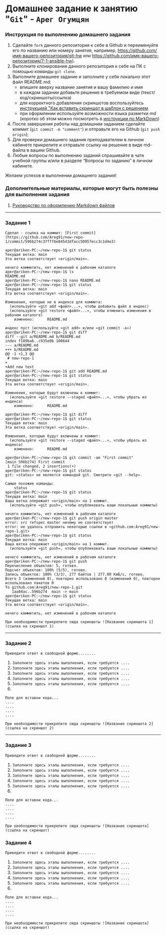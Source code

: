 # Домашнее задание к занятию "`Git`" - `Арег Огумцян`


### Инструкция по выполнению домашнего задания

   1. Сделайте `fork` данного репозитория к себе в Github и переименуйте его по названию или номеру занятия, например, https://github.com/имя-вашего-репозитория/git-hw или  https://github.com/имя-вашего-репозитория/7-1-ansible-hw).
   2. Выполните клонирование данного репозитория к себе на ПК с помощью команды `git clone`.
   3. Выполните домашнее задание и заполните у себя локально этот файл README.md:
      - впишите вверху название занятия и вашу фамилию и имя
      - в каждом задании добавьте решение в требуемом виде (текст/код/скриншоты/ссылка)
      - для корректного добавления скриншотов воспользуйтесь [инструкцией "Как вставить скриншот в шаблон с решением](https://github.com/netology-code/sys-pattern-homework/blob/main/screen-instruction.md)
      - при оформлении используйте возможности языка разметки md (коротко об этом можно посмотреть в [инструкции  по MarkDown](https://github.com/netology-code/sys-pattern-homework/blob/main/md-instruction.md))
   4. После завершения работы над домашним заданием сделайте коммит (`git commit -m "comment"`) и отправьте его на Github (`git push origin`);
   5. Для проверки домашнего задания преподавателем в личном кабинете прикрепите и отправьте ссылку на решение в виде md-файла в вашем Github.
   6. Любые вопросы по выполнению заданий спрашивайте в чате учебной группы и/или в разделе “Вопросы по заданию” в личном кабинете.
   
Желаем успехов в выполнении домашнего задания!
   
### Дополнительные материалы, которые могут быть полезны для выполнения задания

1. [Руководство по оформлению Markdown файлов](https://gist.github.com/Jekins/2bf2d0638163f1294637#Code)

---

### Задание 1

`Сделал - ссылка на коммит: [First commit](https://github.com/Areg91/new-repo-1/commit/596b274c37fff6e84543dfacc50957ecc3c1d4e3)`


```
aper@ariken-PC:~/new-repo-1$ git status
Текущая ветка: main
Эта ветка соответствует «origin/main».

нечего коммитить, нет изменений в рабочем каталоге
aper@ariken-PC:~/new-repo-1$ ls
README.md
aper@ariken-PC:~/new-repo-1$ nano README.md 
aper@ariken-PC:~/new-repo-1$ git status
Текущая ветка: main
Эта ветка соответствует «origin/main».

Изменения, которые не в индексе для коммита:
  (используйте «git add <файл>...», чтобы добавить файл в индекс)
  (используйте «git restore <файл>...», чтобы отменить изменения в рабочем каталоге)
	изменено:      README.md

индекс пуст (используйте «git add» и/или «git commit -a»)
aper@ariken-PC:~/new-repo-1$ git diff
diff --git a/README.md b/README.md
index f189ba6..c935e0b 100644
--- a/README.md
+++ b/README.md
@@ -1 +1,3 @@
 # new-repo-1
+
+Add new text
aper@ariken-PC:~/new-repo-1$ git add README.md 
aper@ariken-PC:~/new-repo-1$ git status
Текущая ветка: main
Эта ветка соответствует «origin/main».

Изменения, которые будут включены в коммит:
  (используйте «git restore --staged <файл>...», чтобы убрать из индекса)
	изменено:      README.md

aper@ariken-PC:~/new-repo-1$ git diff
aper@ariken-PC:~/new-repo-1$ git status
Текущая ветка: main
Эта ветка соответствует «origin/main».

Изменения, которые будут включены в коммит:
  (используйте «git restore --staged <файл>...», чтобы убрать из индекса)
	изменено:      README.md

aper@ariken-PC:~/new-repo-1$ git commit -am "First commit"
[main 596b274] First commit
 1 file changed, 2 insertions(+)
aper@ariken-PC:~/new-repo-1$ git statos
git: «statos» не является командой git. Смотрите «git --help».

Самые похожие команды:
	status
aper@ariken-PC:~/new-repo-1$ git status
Текущая ветка: main
Ваша ветка опережает «origin/main» на 1 коммит.
  (используйте «git push», чтобы опубликовать ваши локальные коммиты)

нечего коммитить, нет изменений в рабочем каталоге
aper@ariken-PC:~/new-repo-1$ git push origin master
error: src refspec master ничему не соответствует
error: не удалось отправить некоторые ссылки в «github.com:Areg91/new-repo-1.git»
aper@ariken-PC:~/new-repo-1$ git status
Текущая ветка: main
Ваша ветка опережает «origin/main» на 1 коммит.
  (используйте «git push», чтобы опубликовать ваши локальные коммиты)

нечего коммитить, нет изменений в рабочем каталоге
aper@ariken-PC:~/new-repo-1$ git push
Перечисление объектов: 5, готово.
Подсчет объектов: 100% (5/5), готово.
Запись объектов: 100% (3/3), 277 байтов | 277.00 КиБ/с, готово.
Всего 3 (изменений 0), повторно использовано 0 (изменений 0), повторно использовано пакетов 0
To github.com:Areg91/new-repo-1.git
   1aa84ac..596b274  main -> main
aper@ariken-PC:~/new-repo-1$ git status
Текущая ветка: main
Эта ветка соответствует «origin/main».

нечего коммитить, нет изменений в рабочем каталоге

```

`При необходимости прикрепитe сюда скриншоты
![Название скриншота 1](ссылка на скриншот 1)`


---

### Задание 2

`Приведите ответ в свободной форме........`

1. `Заполните здесь этапы выполнения, если требуется ....`
2. `Заполните здесь этапы выполнения, если требуется ....`
3. `Заполните здесь этапы выполнения, если требуется ....`
4. `Заполните здесь этапы выполнения, если требуется ....`
5. `Заполните здесь этапы выполнения, если требуется ....`
6. 

```
Поле для вставки кода...
....
....
....
....
```

`При необходимости прикрепитe сюда скриншоты
![Название скриншота 2](ссылка на скриншот 2)`


---

### Задание 3

`Приведите ответ в свободной форме........`

1. `Заполните здесь этапы выполнения, если требуется ....`
2. `Заполните здесь этапы выполнения, если требуется ....`
3. `Заполните здесь этапы выполнения, если требуется ....`
4. `Заполните здесь этапы выполнения, если требуется ....`
5. `Заполните здесь этапы выполнения, если требуется ....`
6. 

```
Поле для вставки кода...
....
....
....
....
```

`При необходимости прикрепитe сюда скриншоты
![Название скриншота](ссылка на скриншот)`

### Задание 4

`Приведите ответ в свободной форме........`

1. `Заполните здесь этапы выполнения, если требуется ....`
2. `Заполните здесь этапы выполнения, если требуется ....`
3. `Заполните здесь этапы выполнения, если требуется ....`
4. `Заполните здесь этапы выполнения, если требуется ....`
5. `Заполните здесь этапы выполнения, если требуется ....`
6. 

```
Поле для вставки кода...
....
....
....
....
```

`При необходимости прикрепитe сюда скриншоты
![Название скриншота](ссылка на скриншот)`
